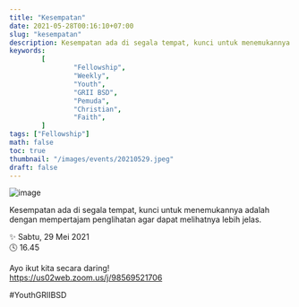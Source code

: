 ```yaml
---
title: "Kesempatan"
date: 2021-05-28T00:16:10+07:00
slug: "kesempatan"
description: Kesempatan ada di segala tempat, kunci untuk menemukannya adalah dengan mempertajam penglihatan agar dapat melihatnya lebih jelas.
keywords:
        [
                "Fellowship",
                "Weekly",
                "Youth",
                "GRII BSD",
                "Pemuda",
                "Christian",
                "Faith",
        ]
tags: ["Fellowship"]
math: false
toc: true
thumbnail: "/images/events/20210529.jpeg"
draft: false
---
```


![image](/images/events/20210529.jpeg)


Kesempatan ada di segala tempat, kunci untuk menemukannya adalah dengan mempertajam penglihatan agar dapat melihatnya lebih jelas.

✨ Sabtu, 29 Mei 2021\
🕓 16.45

Ayo ikut kita secara daring!\
https://us02web.zoom.us/j/98569521706

#YouthGRIIBSD